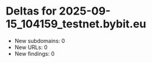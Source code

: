 # Deltas for 2025-09-15_104159_testnet.bybit.eu
- New subdomains: 0
- New URLs: 0
- New findings: 0
